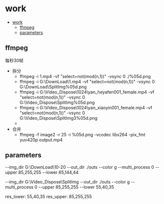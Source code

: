 # work

- [work](#work)
  - [ffmpeg](#ffmpeg)
  - [parameters](#parameters)

## ffmpeg

每秒30帧

- 拆分
  - ffmpeg -i 1.mp4 -vf "select=not(mod(n\,1))" -vsync 0 ./%05d.png
  - ffmpeg -i G:\DownLoad\1.mp4 -vf "select=not(mod(n\,1))" -vsync 0 G:\DownLoad\SplitImg\%05d.png
  - ffmpeg -i G:\Video_Dispose\1024\yan_heyafen001_female.mp4 -vf "select=not(mod(n\,1))" -vsync 0 G:\Video_Dispose\SplitImg\%05d.png
  - ffmpeg -i G:\Video_Dispose\1024\yan_xiaoyin001_female.mp4 -vf "select=not(mod(n\,1))" -vsync 0 G:\Video_Dispose\SplitImg3\%05d.png
  - 
- 合并
  - ffmpeg -f image2 -r 25 -i %05d.png -vcodec libx264 -pix_fmt yuv420p output.mp4



## parameters

--img_dir
G:\DownLoad\10-20
--out_dir
./outs
--color
g
--multi_process
0
--upper
85,255,255
--lower
65,144,44

--img_dir
G:\Video_Dispose\SplitImg
--out_dir
./outs
--color
g
--multi_process
0
--upper
85,255,255
--lower
55,40,35

res_lower:  55,40,35
res_upper:  85,255,255

